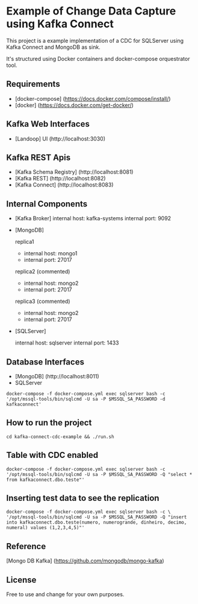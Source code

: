 # Example of Change Data Capture using Kafka Connect

This project is a example implementation of a CDC for SQLServer using Kafka Connect and MongoDB as sink.

It's structured using Docker containers and docker-compose orquestrator tool.

## Requirements
- [docker-compose] (https://docs.docker.com/compose/install/)
- [docker] (https://docs.docker.com/get-docker/)

## Kafka Web Interfaces 
- [Landoop] UI (http://localhost:3030)

## Kafka REST Apis
- [Kafka Schema Registry] (http://localhost:8081)
- [Kafka REST] (http://localhost:8082)
- [Kafka Connect] (http://localhost:8083)

## Internal Components
- [Kafka Broker] 
   internal host: kafka-systems
   internal port: 9092

- [MongoDB]
   
  replica1
  * internal host: mongo1
  * internal port: 27017

  replica2 (commented)
  * internal host: mongo2
  * internal port: 27017

  replica3 (commented)
  - internal host: mongo2
  - internal port: 27017

- [SQLServer]

  internal host: sqlserver
  internal port: 1433

## Database Interfaces

- [MongoDB] (http://localhost:8011)
- SQLServer

```
docker-compose -f docker-compose.yml exec sqlserver bash -c '/opt/mssql-tools/bin/sqlcmd -U sa -P $MSSQL_SA_PASSWORD -d kafkaconnect'

```

## How to run the project

```
cd kafka-connect-cdc-example && ./run.sh

```

## Table with CDC enabled
```
docker-compose -f docker-compose.yml exec sqlserver bash -c '/opt/mssql-tools/bin/sqlcmd -U sa -P $MSSQL_SA_PASSWORD -Q "select * from kafkaconnect.dbo.teste"'

```

## Inserting test data to see the replication

```
docker-compose -f docker-compose.yml exec sqlserver bash -c \
'/opt/mssql-tools/bin/sqlcmd -U sa -P $MSSQL_SA_PASSWORD -Q "insert into kafkaconnect.dbo.teste(numero, numerogrande, dinheiro, decimo, numeral) values (1,2,3,4,5)"'

```




## Reference

[Mongo DB Kafka] (https://github.com/mongodb/mongo-kafka)

## License
Free to use and change for your own purposes.

